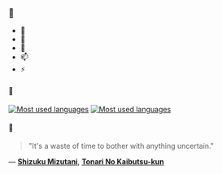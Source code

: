 ### 👋

- 🔭
- 🌱
- 💬
- 📫
- ⚡

#### 🧏

[![Most used languages](https://github-readme-stats-aynah.vercel.app/api/top-langs/?username=aynh&theme=solarized-dark&langs_count=6&layout=compact&hide_title=true)](https://github.com/anuraghazra/github-readme-stats#gh-dark-mode-only)
[![Most used languages](https://github-readme-stats-aynah.vercel.app/api/top-langs/?username=aynh&theme=solarized-light&langs_count=6&layout=compact&hide_title=true)](https://github.com/anuraghazra/github-readme-stats#gh-light-mode-only)

#### 💬

> "It's a waste of time to bother with anything uncertain."

&mdash; [**Shizuku Mizutani**](https://myanimelist.net/character.php?q=Shizuku%20Mizutani&cat=character), [**Tonari No Kaibutsu-kun**](https://myanimelist.net/search/all?q=Tonari%20No%20Kaibutsu-kun&cat=all)
